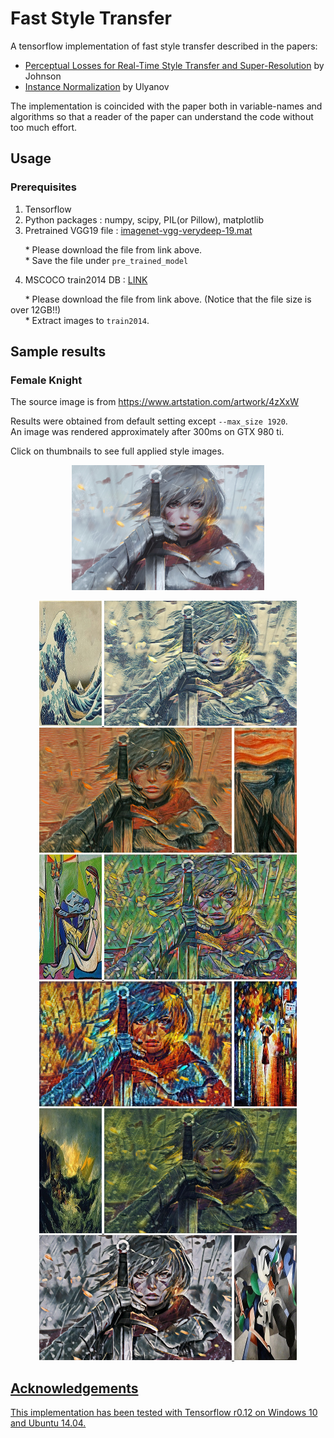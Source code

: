 # Fast Style Transfer

A tensorflow implementation of fast style transfer described in the papers:
* [Perceptual Losses for Real-Time Style Transfer and Super-Resolution](http://cs.stanford.edu/people/jcjohns/eccv16/) by Johnson
* [Instance Normalization](https://arxiv.org/abs/1607.08022) by Ulyanov

The implementation is coincided with the paper both in variable-names and algorithms so that a reader of the paper can understand the code without too much effort.

## Usage

### Prerequisites
1. Tensorflow
2. Python packages : numpy, scipy, PIL(or Pillow), matplotlib
3. Pretrained VGG19 file : [imagenet-vgg-verydeep-19.mat](http://www.vlfeat.org/matconvnet/models/imagenet-vgg-verydeep-19.mat)

&nbsp;&nbsp;&nbsp;&nbsp;&nbsp;&nbsp;* Please download the file from link above.  
&nbsp;&nbsp;&nbsp;&nbsp;&nbsp;&nbsp;* Save the file under `pre_trained_model`

4. MSCOCO train2014 DB : [LINK](http://msvocds.blob.core.windows.net/coco2014/train2014.zip)

&nbsp;&nbsp;&nbsp;&nbsp;&nbsp;&nbsp;* Please download the file from link above.  (Notice that the file size is over 12GB!!)  
&nbsp;&nbsp;&nbsp;&nbsp;&nbsp;&nbsp;* Extract images to `train2014`.

## Sample results

### Female Knight
The source image is from https://www.artstation.com/artwork/4zXxW

Results were obtained from default setting except `--max_size 1920`.  
An image was rendered approximately after 300ms on  GTX 980 ti.

Click on thumbnails to see full applied style images.

<p align='center'>
<img src = 'content/female_knight.jpg' height="200px">
</p>
<p align='center'>
<a href = 'style/wave.jpg'><img src = 'style/thumbs/wave.jpg' height = '200px'>
<img src = 'samples/female_knight_wave.jpg' height = '200px'>
<img src = 'samples/female_knight_the_scream.jpg' height = '200px'>
<a href = 'style/the_scream.jpg'><img src = 'style/thumbs/the_scream.jpg' height = '200px'>
<br>
<a href = 'style/la_muse.jpg'><img src = 'style/thumbs/la_muse.jpg' height = '200px'>
<img src = 'samples/female_knight_la_muse.jpg' height = '200px'>
<img src = 'samples/female_knight_rain_princess.jpg' height = '200px'>
<a href = 'style/rain_princess.jpg'><img src = 'style/thumbs/rain_princess.jpg' height = '200px'>
<br>
<a href = 'style/the_shipwreck_of_the_minotaur.jpg'><img src = 'style/thumbs/the_shipwreck_of_the_minotaur.jpg' height = '200px'>
<img src = 'samples/female_knight_shipwreck.jpg' height = '200px'>
<img src = 'samples/female_knight_udnie.jpg' height = '200px'>
<a href = 'style/udnie.jpg'><img src = 'style/thumbs/udnie.jpg' height = '200px'>
<br>
</p>

## Acknowledgements
This implementation has been tested with Tensorflow r0.12 on Windows 10 and Ubuntu 14.04.
